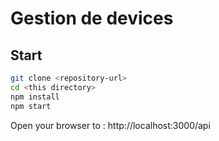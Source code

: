 # Gestion de devices 
## Start
```sh
git clone <repository-url>
cd <this directory>
npm install 
npm start
```

Open your browser to : http://localhost:3000/api
